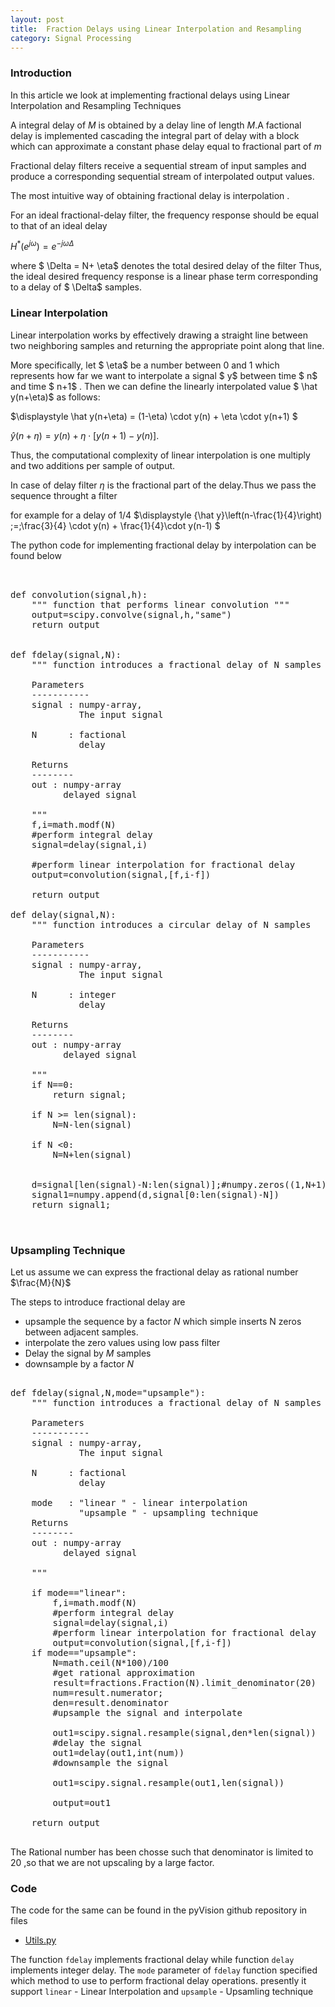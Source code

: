 ```yaml
---
layout: post
title:  Fraction Delays using Linear Interpolation and Resampling
category: Signal Processing
---
```


### Introduction
In this article we look at implementing fractional delays using Linear Interpolation and Resampling Techniques

A integral delay of $M$ is obtained by a delay line of length $M$.A factional  delay is implemented cascading the integral part of delay with a block which can approximate a constant phase delay equal to fractional part of $m$

Fractional delay filters receive a sequential stream of input samples and produce a corresponding sequential stream of interpolated output values.

The most intuitive way of obtaining fractional delay is interpolation	.

For an ideal fractional-delay filter, the frequency response should be equal to that of an ideal delay

$\displaystyle H^\ast(e^{j\omega}) = e^{-j\omega\Delta}$


where  $ \Delta = N+ \eta$ denotes the total desired delay of the filter
Thus, the ideal desired frequency response is a linear phase term corresponding to a delay of $ \Delta$ samples.

### Linear Interpolation
Linear interpolation works by effectively drawing a straight line between two neighboring samples and returning the appropriate point along that line.

More specifically, let $ \eta$ be a number between 0 and 1 which represents how far we want to interpolate a signal $ y$ between time $ n$ and time $ n+1$ . Then we can define the linearly interpolated value  $ \hat y(n+\eta)$ as follows:

 $\displaystyle \hat y(n+\eta) = (1-\eta) \cdot y(n) + \eta \cdot y(n+1) $

$\displaystyle \hat y(n+\eta) = y(n) + \eta\cdot\left[y(n+1) - y(n)\right].$

Thus, the computational complexity of linear interpolation is one multiply and two additions per sample of output.

In case of delay filter $\eta$ is the fractional part of the delay.Thus we pass the sequence throught a filter

for example for a delay of 1/4
$\displaystyle {\hat y}\left(n-\frac{1}{4}\right)
\;=\;\frac{3}{4} \cdot y(n) + \frac{1}{4}\cdot y(n-1) $

The python code for implementing fractional delay by interpolation can be found below

<pre class="brush:python">


def convolution(signal,h):
    """ function that performs linear convolution """
    output=scipy.convolve(signal,h,"same")    
    return output
    
    
def fdelay(signal,N):
    """ function introduces a fractional delay of N samples 
    
    Parameters
    -----------
    signal : numpy-array,
             The input signal
             
    N      : factional
             delay
        
    Returns
    --------
    out : numpy-array
          delayed signal
    
    """    
    f,i=math.modf(N)
    #perform integral delay
    signal=delay(signal,i)

    #perform linear interpolation for fractional delay    
    output=convolution(signal,[f,i-f])

    return output

def delay(signal,N):
    """ function introduces a circular delay of N samples 
    
    Parameters
    -----------
    signal : numpy-array,
             The input signal
             
    N      : integer
             delay
        
    Returns
    --------
    out : numpy-array
          delayed signal
    
    """
    if N==0:
        return signal;
        
    if N >= len(signal):
        N=N-len(signal)
    
    if N <0:
        N=N+len(signal)
    
   
    d=signal[len(signal)-N:len(signal)];#numpy.zeros((1,N+1));    
    signal1=numpy.append(d,signal[0:len(signal)-N])
    return signal1;
    
    </pre>



### Upsampling Technique

Let us assume we can express the fractional delay as rational number $\frac{M}{N}$

The steps to introduce fractional delay are 

 - upsample the sequence by a factor $N$ which simple inserts N zeros between adjacent samples.
 - interpolate the zero values using low pass filter 
 - Delay the signal by $M$ samples
 - downsample by a factor $N$

<pre class="brush:python">

def fdelay(signal,N,mode="upsample"):
    """ function introduces a fractional delay of N samples 
    
    Parameters
    -----------
    signal : numpy-array,
             The input signal
             
    N      : factional
             delay
        
    mode   : "linear " - linear interpolation
             "upsample " - upsampling technique
    Returns
    --------
    out : numpy-array
          delayed signal
    
    """    
 
    if mode=="linear":      
        f,i=math.modf(N)
        #perform integral delay
        signal=delay(signal,i)           
        #perform linear interpolation for fractional delay    
        output=convolution(signal,[f,i-f])
    if mode=="upsample":
        N=math.ceil(N*100)/100
        #get rational approximation
        result=fractions.Fraction(N).limit_denominator(20)
        num=result.numerator;
        den=result.denominator
        #upsample the signal and interpolate

        out1=scipy.signal.resample(signal,den*len(signal))
        #delay the signal
        out1=delay(out1,int(num))        
        #downsample the signal

        out1=scipy.signal.resample(out1,len(signal))
        
        output=out1
         
    return output

</pre>

The Rational number has been chosse such that denominator is limited to 20 ,so that we are not
upscaling by a large factor.

### Code
The code for the same can be found in the pyVision github repository in files

 - [Utils.py](https://github.com/pi19404/pyVision/blob/master/pySignalProc/Utils.py)

The function `fdelay` implements fractional delay while function `delay` implements integer delay.
The `mode` parameter of `fdelay` function specified which method to use to perform fractional delay operations.
presently it support `linear` - Linear Interpolation and `upsample` - Upsamling technique

